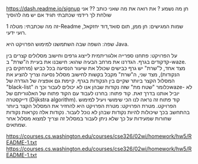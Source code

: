 https://dash.readme.io/signup
חן מה נשמע ? 
את רואה את מה שאני כותב ?? 
אני שולחת לך רידמי שכתבתי תגיד אם יש מה להוסיך


זה מה שכתבתי:
מטלה 1-Readme
שמות המגישים: חן ממן, תום סואד,דוד יחזקאל, רועי ידעי.

שפה: השפה שבה השתמשנו למימוש הפרויקט היא Java.

על הפרויקט: פתחנו ספרייה אלגוריתמית לייצוג גרפים וחישוב מסלולים קצרים בין קדקודים בגרף.
הגדרנו את מרחב הבעיה שהוא: חישבנו את בעיית ה"שרת" ב-waze. מצד אחד, ל"שרת" יש גרף כבישים שכולל את שיעור הנסיעה בכל כביש (מרחקים בין הנקודות), מצד שני, ה"שרת" מקבל בקשות לחישוב מסלול נסיעה וצריך להציע את המסלול הקצר ביותר שקיים בין הנקודות בגרף. קיימת גם אופציה של הגדרה של "black-list" כלומר "שטח מת" שזה נקודות שבהן אנו לא יכולים לעבור וכך הwaze- לא יוביל אותנו בדרך זאת.
קוד פתוח: בחרנו לעבוד עם הקוד פתוח של האלגוריתם של דייקסטרה (Dijkstra algorithm). קוד פתוח זה נראה לנו הכי שימושי ויעיל למימוש הפרויקט.
מטרת הפרויקט: מטרת הפרויקט היא להחזיר את המסלול הקצר ביותר בהתחשב בכך שיכולות להיות נקודות שבהן לא נוכל לעבור. נקודות אלה נקראות נקודות שחורות שמעידות על כך שלא ניתן לעבור במסלול זה וצריך למצוא מסלול אחר שמתאים.

https://courses.cs.washington.edu/courses/cse326/02wi/homework/hw5/README-1.txt
https://courses.cs.washington.edu/courses/cse326/02wi/homework/hw5/README-1.txt


